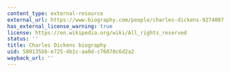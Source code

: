 ```yaml
---
content_type: external-resource
external_url: https://www.biography.com/people/charles-dickens-9274087
has_external_license_warning: true
license: https://en.wikipedia.org/wiki/All_rights_reserved
status: ''
title: Charles Dickens biography
uid: 580135bb-e725-4b1c-aa0d-c76070c6d2a2
wayback_url: ''
---
```

